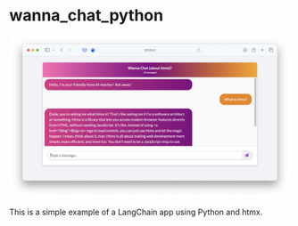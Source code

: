 # wanna_chat_python

![Screenshot](assets/screenshot.png)

This is a simple example of a LangChain app using Python and htmx. 
